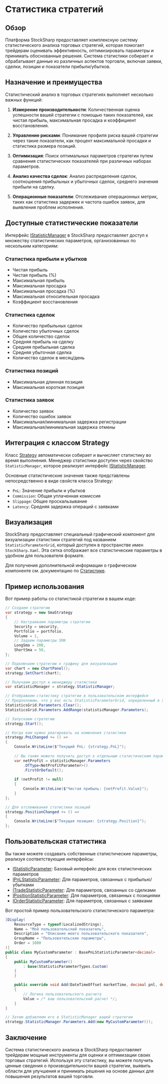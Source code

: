 # Статистика стратегий

## Обзор

Платформа StockSharp предоставляет комплексную систему статистического анализа торговых стратегий, которая помогает трейдерам оценивать эффективность, оптимизировать параметры и принимать обоснованные решения. Система статистики собирает и обрабатывает данные из различных аспектов торговли, включая заявки, сделки, позиции и показатели прибыли/убытков.

## Назначение и преимущества

Статистический анализ в торговых стратегиях выполняет несколько важных функций:

1. **Измерение производительности**: Количественная оценка успешности вашей стратегии с помощью таких показателей, как чистая прибыль, максимальная просадка и коэффициент восстановления.

2. **Управление рисками**: Понимание профиля риска вашей стратегии через такие показатели, как процент максимальной просадки и статистика размера позиций.

3. **Оптимизация**: Поиск оптимальных параметров стратегии путем сравнения статистических показателей при различных наборах параметров.

4. **Анализ качества сделок**: Анализ распределения сделок, соотношения прибыльных и убыточных сделок, среднего значения прибыли на сделку.

5. **Операционные показатели**: Отслеживание операционных метрик, таких как статистика задержек и частота ошибок заявок, для выявления проблем исполнения.

## Доступные статистические показатели

Интерфейс [IStatisticManager](xref:StockSharp.Algo.Statistics.IStatisticManager) в StockSharp предоставляет доступ к множеству статистических параметров, организованных по нескольким категориям:

### Статистика прибыли и убытков

- Чистая прибыль
- Чистая прибыль (%)
- Максимальная прибыль
- Максимальная просадка
- Максимальная просадка (%)
- Максимальная относительная просадка
- Коэффициент восстановления

### Статистика сделок

- Количество прибыльных сделок
- Количество убыточных сделок
- Общее количество сделок
- Средняя прибыль на сделку
- Средняя прибыльная сделка
- Средняя убыточная сделка
- Количество сделок в месяц/день

### Статистика позиций

- Максимальная длинная позиция
- Максимальная короткая позиция

### Статистика заявок

- Количество заявок
- Количество ошибок заявок
- Максимальная/минимальная задержка регистрации
- Максимальная/минимальная задержка отмены

## Интеграция с классом Strategy

Класс [Strategy](xref:StockSharp.Algo.Strategies.Strategy) автоматически собирает и вычисляет статистику во время выполнения. Менеджер статистики доступен через свойство `StatisticManager`, которое реализует интерфейс [IStatisticManager](xref:StockSharp.Algo.Statistics.IStatisticManager).

Основные статистические значения также представлены непосредственно в виде свойств класса Strategy:

- `PnL`: Значение прибыли и убытков
- `Commission`: Общая уплаченная комиссия
- `Slippage`: Общее проскальзывание
- `Latency`: Средняя задержка операций с заявками

## Визуализация

StockSharp предоставляет специальный графический компонент для визуализации статистики стратегий под названием `StatisticParameterGrid`, который доступен в пространстве имен `StockSharp.Xaml`. Эта сетка отображает все статистические параметры в удобном для пользователя формате.

Для получения дополнительной информации о графическом компоненте см. документацию по [Статистике](../graphical_user_interface/strategies/statistics.md).

## Пример использования

Вот пример работы со статистикой стратегии в вашем коде:

```csharp
// Создаем стратегию
var strategy = new SmaStrategy
{
    // Настраиваем параметры стратегии
    Security = security,
    Portfolio = portfolio,
    Volume = 1,
    // Задаем параметры SMA
    LongSma = 200,
    ShortSma = 50,
};

// Подключаем стратегию к графику для визуализации
var chart = new ChartPanel();
strategy.SetChart(chart);

// Получаем доступ к менеджеру статистики
var statisticManager = strategy.StatisticManager;

// Отображаем статистику стратегии в пользовательском интерфейсе
// Предположим, что у вас есть StatisticParameterGrid, определенный в XAML как 'StatisticsGrid'
StatisticsGrid.Parameters.Clear();
StatisticsGrid.Parameters.AddRange(statisticManager.Parameters);

// Запускаем стратегию
strategy.Start();

// Когда вам нужно реагировать на изменения статистики
strategy.PnLChanged += () =>
{
    Console.WriteLine($"Текущий PnL: {strategy.PnL}");
    
    // Вы также можете получить доступ к отдельным статистическим параметрам
    var netProfit = statisticManager.Parameters
        .OfType<NetProfitParameter>()
        .FirstOrDefault();
        
    if (netProfit != null)
    {
        Console.WriteLine($"Чистая прибыль: {netProfit.Value}");
    }
};

// Для отслеживания статистики позиций
strategy.PositionChanged += () =>
{
    Console.WriteLine($"Текущая позиция: {strategy.Position}");
};
```

## Пользовательская статистика

Вы также можете создавать собственные статистические параметры, реализуя соответствующие интерфейсы:

- [IStatisticParameter](xref:StockSharp.Algo.Statistics.IStatisticParameter): Базовый интерфейс для всех статистических параметров
- [IPnLStatisticParameter](xref:StockSharp.Algo.Statistics.IPnLStatisticParameter): Для параметров, связанных с прибылью/убытками
- [ITradeStatisticParameter](xref:StockSharp.Algo.Statistics.ITradeStatisticParameter): Для параметров, связанных со сделками
- [IPositionStatisticParameter](xref:StockSharp.Algo.Statistics.IPositionStatisticParameter): Для параметров, связанных с позициями
- [IOrderStatisticParameter](xref:StockSharp.Algo.Statistics.IOrderStatisticParameter): Для параметров, связанных с заявками

Вот простой пример пользовательского статистического параметра:

```csharp
[Display(
    ResourceType = typeof(LocalizedStrings),
    Name = "Мой пользовательский показатель",
    Description = "Описание моего пользовательского показателя",
    GroupName = "Пользовательские параметры",
    Order = 1000
)]
public class MyCustomParameter : BasePnLStatisticParameter<decimal>
{
    public MyCustomParameter()
        : base(StatisticParameterTypes.Custom)
    {
    }

    public override void Add(DateTimeOffset marketTime, decimal pnl, decimal? commission)
    {
        // Логика пользовательского расчета
        Value = /* ваш пользовательский расчет */;
    }
}

// Затем добавляем его в StatisticManager вашей стратегии
strategy.StatisticManager.Parameters.Add(new MyCustomParameter());
```

## Заключение

Система статистического анализа в StockSharp предоставляет трейдерам мощные инструменты для оценки и оптимизации своих торговых стратегий. Используя эту статистику, вы можете получить ценные сведения о производительности вашей стратегии, выявить области для улучшения и принимать решения на основе данных для повышения результатов вашей торговли.